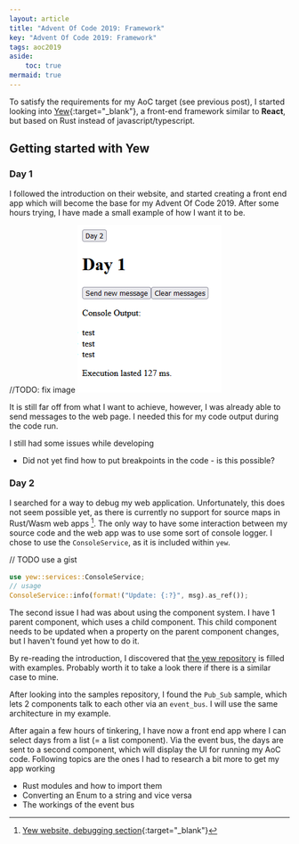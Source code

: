 ```yaml
---
layout: article
title: "Advent Of Code 2019: Framework"
key: "Advent Of Code 2019: Framework"
tags: aoc2019
aside:
    toc: true
mermaid: true
---
```


To satisfy the requirements for my AoC target (see previous post), I started looking into [Yew](https://yew.rs/){:target="_blank"}, a front-end framework similar to **React**, but based on Rust instead of javascript/typescript.

<!--more-->

## Getting started with Yew

### Day 1

I followed the introduction on their website, and started creating a front end app which will become the base for my Advent Of Code 2019.
After some hours trying, I have made a small example of how I want it to be.

//TODO: fix image
![My results with yew after some hours trying](../assets/images/yew_day_1.png)

It is still far off from what I want to achieve, however, I was already able to send messages to the web page. I needed this for my code output during the code run.

I still had some issues while developing

- Did not yet find how to put breakpoints in the code - is this possible?

### Day 2

I searched for a way to debug my web application. Unfortunately, this does not seem possible yet, as there is currently no support for source maps in Rust/Wasm web apps [^1]. The only way to have some interaction between my source code and the web app was to use some sort of console logger. I chose to use the `ConsoleService`, as it is included within `yew`.

// TODO use a gist

```rust
use yew::services::ConsoleService;
// usage
ConsoleService::info(format!("Update: {:?}", msg).as_ref());
```

The second issue I had was about using the component system. I have 1 parent component, which uses a child component. This child component needs to be updated when a property on the parent component changes, but I haven't found yet how to do it.

By re-reading the introduction, I discovered that [the yew repository](https://github.com/yewstack/yew/tree/master/examples) is filled with examples. Probably worth it to take a look there if there is a similar case to mine.

After looking into the samples repository, I found the `Pub_Sub` sample, which lets 2 components talk to each other via an `event_bus`.
I will use the same architecture in my example.

After again a few hours of tinkering, I have now a front end app where I can select days from a list (= a list component). Via the event bus, the days are sent to a second component, which will display the UI for running my AoC code. Following topics are the ones I had to research a bit more to get my app working

- Rust modules and how to import them
- Converting an Enum to a string and vice versa
- The workings of the event bus

[^1]: [Yew website, debugging section](https://yew.rs/more/debugging){:target="_blank"}
